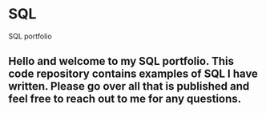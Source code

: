 # SQL
SQL portfolio


## Hello and welcome to my SQL portfolio. This code repository contains examples of SQL I have written. Please go over all that is published and feel free to reach out to me for any questions.
